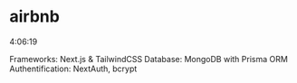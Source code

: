 # airbnb
4:06:19

Frameworks: Next.js & TailwindCSS
Database: MongoDB with Prisma ORM
Authentification: NextAuth, bcrypt
